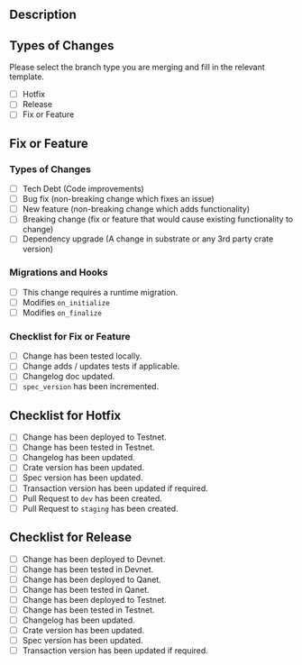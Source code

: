 ## Description
<!-- Describe what change this PR is implementing -->

## Types of Changes
Please select the branch type you are merging and fill in the relevant template.
<!--- Check the following box with an x if the following applies: -->
- [ ] Hotfix
- [ ] Release
- [ ] Fix or Feature

## Fix or Feature
<!--- Check the following box with an x if the following applies: -->

### Types of Changes
<!--- What types of changes does your code introduce? -->
- [ ] Tech Debt (Code improvements)
- [ ] Bug fix (non-breaking change which fixes an issue)
- [ ] New feature (non-breaking change which adds functionality)
- [ ] Breaking change (fix or feature that would cause existing functionality to change)
- [ ] Dependency upgrade (A change in substrate or any 3rd party crate version)

### Migrations and Hooks
<!--- Check the following box with an x if the following applies: -->
- [ ] This change requires a runtime migration.
- [ ] Modifies `on_initialize`
- [ ] Modifies `on_finalize`

### Checklist for Fix or Feature
<!--- All boxes need to be checked. Follow this checklist before requiring PR review -->
- [ ] Change has been tested locally.
- [ ] Change adds / updates tests if applicable.
- [ ] Changelog doc updated.
- [ ] `spec_version` has been incremented.

## Checklist for Hotfix
<!--- All boxes need to be checked. Follow this checklist before requiring PR review -->
- [ ] Change has been deployed to Testnet.
- [ ] Change has been tested in Testnet.
- [ ] Changelog has been updated.
- [ ] Crate version has been updated.
- [ ] Spec version has been updated.
- [ ] Transaction version has been updated if required.
- [ ] Pull Request to `dev` has been created.
- [ ] Pull Request to `staging` has been created.

## Checklist for Release
<!--- All boxes need to be checked. Follow this checklist before requiring PR review -->
- [ ] Change has been deployed to Devnet.
- [ ] Change has been tested in Devnet.
- [ ] Change has been deployed to Qanet.
- [ ] Change has been tested in Qanet.
- [ ] Change has been deployed to Testnet.
- [ ] Change has been tested in Testnet.
- [ ] Changelog has been updated.
- [ ] Crate version has been updated.
- [ ] Spec version has been updated.
- [ ] Transaction version has been updated if required.
